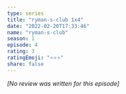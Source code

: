 ```yaml
---
type: series
title: "ryman-s-club 1x4"
date: "2022-02-20T17:33:46"
name: "ryman-s-club"
season: 1
episode: 4
rating: 3
ratingEmoji: "⭐️⭐️⭐️"
share: false
---
```


*[No review was written for this episode]*
